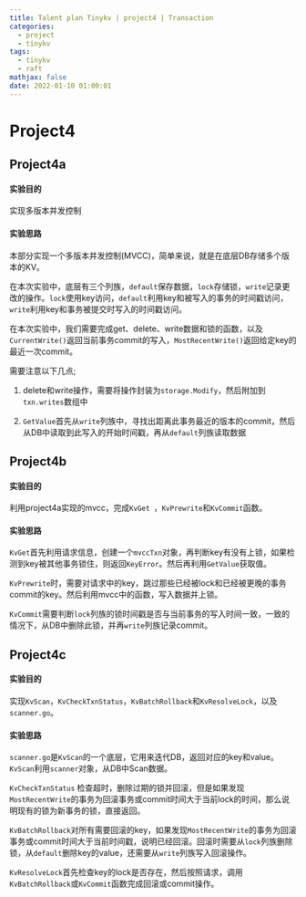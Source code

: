 ```yaml
---
title: Talent plan Tinykv | project4 | Transaction
categories:
  - project
  - tinykv
tags:
  - tinykv
  - raft
mathjax: false
date: 2022-01-10 01:00:01
---
```



# Project4

## Project4a

#### 实验目的

实现多版本并发控制

#### 实验思路

本部分实现一个多版本并发控制(MVCC)，简单来说，就是在底层DB存储多个版本的KV。

在本次实验中，底层有三个列族，`default`保存数据，`lock`存储锁，`write`记录更改的操作。`lock`使用key访问，`default`利用key和被写入的事务的时间戳访问，`write`利用key和事务被提交时写入的时间戳访问。

在本次实验中，我们需要完成get、delete、write数据和锁的函数，以及`CurrentWrite()`返回当前事务commit的写入，`MostRecentWrite()`返回给定key的最近一次commit。

需要注意以下几点;
1. delete和write操作，需要将操作封装为`storage.Modify`，然后附加到`txn.writes`数组中

2. `GetValue`首先从`write`列族中，寻找出距离此事务最近的版本的commit，然后从DB中读取到此写入的开始时间戳，再从`default`列族读取数据

## Project4b

#### 实验目的

利用project4a实现的mvcc，完成`KvGet `，`KvPrewrite`和`KvCommit`函数。

#### 实验思路

`KvGet`首先利用请求信息，创建一个`mvccTxn`对象，再判断key有没有上锁，如果检测到key被其他事务锁住，则返回`KeyError`。然后再利用`GetValue`获取值。

`KvPrewrite`时，需要对请求中的key，跳过那些已经被lock和已经被更晚的事务commit的key。然后利用mvcc中的函数，写入数据并上锁。

`KvCommit`需要判断`lock`列族的锁时间戳是否与当前事务的写入时间一致，一致的情况下，从DB中删除此锁，并再`write`列族记录commit。

## Project4c

#### 实验目的

实现`KvScan`，`KvCheckTxnStatus`，`KvBatchRollback`和`KvResolveLock`，以及`scanner.go`。

#### 实验思路

`scanner.go`是`KvScan`的一个底层，它用来迭代DB，返回对应的key和value。`KvScan`利用`scanner`对象，从DB中Scan数据。

`KvCheckTxnStatus` 检查超时，删除过期的锁并回滚，但是如果发现`MostRecentWrite`的事务为回滚事务或commit时间大于当前lock的时间，那么说明现有的锁为新事务的锁，直接返回。

`KvBatchRollback`对所有需要回滚的key，如果发现`MostRecentWrite`的事务为回滚事务或commit时间大于当前时间戳，说明已经回滚。回滚时需要从`lock`列族删除锁，从`default`删除key的value，还需要从`write`列族写入回滚操作。

`KvResolveLock`首先检查key的lock是否存在，然后按照请求，调用`KvBatchRollback`或`KvCommit`函数完成回滚或commit操作。
